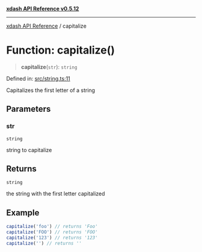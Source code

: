 [**xdash API Reference v0.5.12**](index.md)

***

[xdash API Reference](/xdash/api/index.md) / capitalize

# Function: capitalize()

> **capitalize**(`str`): `string`

Defined in: [src/string.ts:11](https://github.com/shtse8/xdash/blob/ed88c6e7ad3be9e5e1e06776f9ca07ed27d97c13/src/string.ts#L11)

Capitalizes the first letter of a string

## Parameters

### str

`string`

string to capitalize

## Returns

`string`

the string with the first letter capitalized

## Example

```ts
capitalize('foo') // returns 'Foo'
capitalize('FOO') // returns 'FOO'
capitalize('123') // returns '123'
capitalize('') // returns ''
```
